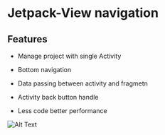 # Jetpack-View navigation

## Features
- Manage project with single Activity

- Bottom navigation

- Data passing between activity and fragmetn

- Activity back button handle

- Less code better performance


![Alt Text](https://github.com/azizcse/jitpack-navigation/blob/master/img/jetpack_view_navigation.gif)
